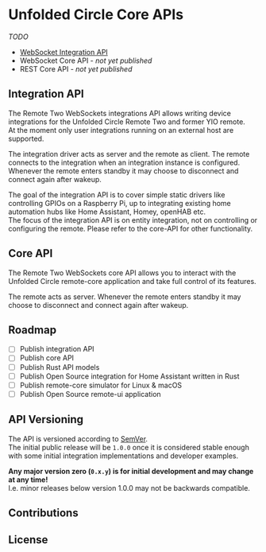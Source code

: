 # Unfolded Circle Core APIs

_TODO_

- [WebSocket Integration API](./integration-api/README.md)
- WebSocket Core API - _not yet published_
- REST Core API - _not yet published_

## Integration API

The Remote Two WebSockets integrations API allows writing device integrations for the Unfolded Circle Remote Two and
former YIO remote.  
At the moment only user integrations running on an external host are supported.

The integration driver acts as server and the remote as client. The remote connects to the integration when an
integration instance is configured. Whenever the remote enters standby it may choose to disconnect and connect again
after wakeup.

The goal of the integration API is to cover simple static drivers like controlling GPIOs on a Raspberry Pi, up to
integrating existing home automation hubs like Home Assistant, Homey, openHAB etc.  
The focus of the integration API is on entity integration, not on controlling or configuring the remote. Please
refer to the core-API for other functionality.

## Core API

The Remote Two WebSockets core API allows you to interact with the Unfolded Circle remote-core application and take
full control of its features.

The remote acts as server. Whenever the remote enters standby it may choose to disconnect and connect again
after wakeup.

## Roadmap

- [ ] Publish integration API
- [ ] Publish core API
- [ ] Publish Rust API models
- [ ] Publish Open Source integration for Home Assistant written in Rust
- [ ] Publish remote-core simulator for Linux & macOS
- [ ] Publish Open Source remote-ui application

## API Versioning

The API is versioned according to [SemVer](https://semver.org/).  
The initial public release will be `1.0.0` once it is considered stable enough with some initial integration
implementations and developer examples.

**Any major version zero (`0.x.y`) is for initial development and may change at any time!**  
I.e. minor releases below version 1.0.0 may not be backwards compatible.

## Contributions

## License

